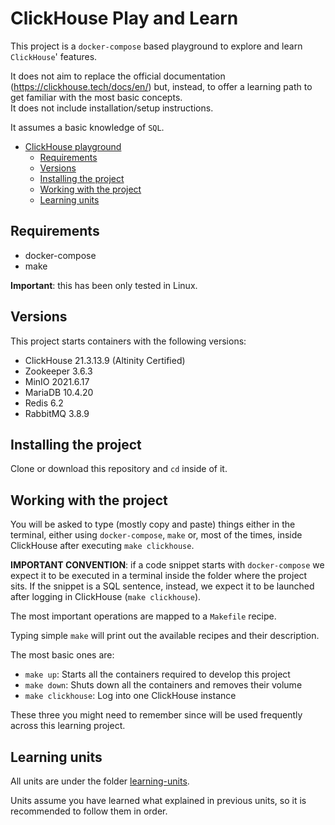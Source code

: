 # ClickHouse Play and Learn

This project is a `docker-compose` based playground to explore and learn `ClickHouse`' features.

It does not aim to replace the official documentation (https://clickhouse.tech/docs/en/) but, instead, to offer a learning path to get familiar with the most basic concepts.  
It does not include installation/setup instructions.

It assumes a basic knowledge of `SQL`.

- [ClickHouse playground](#clickhouse-playground)
  - [Requirements](#requirements)
  - [Versions](#versions)
  - [Installing the project](#installing-the-project)
  - [Working with the project](#working-with-the-project)
  - [Learning units](#learning-units)

## Requirements

- docker-compose
- make

**Important**: this has been only tested in Linux.

## Versions

This project starts containers with the following versions:

- ClickHouse 21.3.13.9 (Altinity Certified)
- Zookeeper 3.6.3
- MinIO 2021.6.17
- MariaDB 10.4.20
- Redis 6.2
- RabbitMQ 3.8.9

## Installing the project

Clone or download this repository and `cd` inside of it.  

## Working with the project

You will be asked to type (mostly copy and paste) things either in the terminal, either using `docker-compose`, `make` or, most of the times, inside ClickHouse after executing `make clickhouse`.

**IMPORTANT CONVENTION**: if a code snippet starts with `docker-compose` we expect it to be executed in a terminal inside the folder where the project sits. If the snippet is a SQL sentence, instead, we expect it to be launched after logging in ClickHouse (`make clickhouse`).

The most important operations are mapped to a `Makefile` recipe.

Typing simple `make` will print out the available recipes and their description.

The most basic ones are:

- `make up`: Starts all the containers required to develop this project
- `make down`: Shuts down all the containers and removes their volume
- `make clickhouse`: Log into one ClickHouse instance

These three you might need to remember since will be used frequently across this learning project.

## Learning units

All units are under the folder [learning-units](learning-units).

Units assume you have learned what explained in previous units, so it is recommended to follow them in order.
